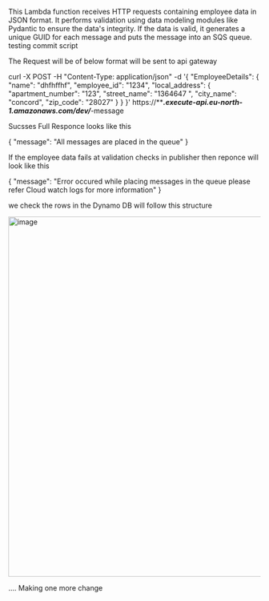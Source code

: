 This Lambda function receives HTTP requests containing employee data in JSON format. It performs validation using data modeling modules like Pydantic to ensure the data's integrity. If the data is valid, it generates a unique GUID for each message and puts the message into an SQS queue.
testing commit script 

The Request will be of below format will be sent to api gateway

curl -X POST   -H "Content-Type: application/json"   -d '{
    "EmployeeDetails": {
        "name": "dhfhffhf",
        "employee_id": "1234",
        "local_address": {
            "apartment_number": "123",
            "street_name": "1364647 ",
            "city_name": "concord",
            "zip_code": "28027"
        }
    }
}' https://*********.execute-api.eu-**north**-1.amazonaw**s.com/dev/*****-message



Sucsses Full Responce looks like this 

{
  "message": "All messages are placed in the queue"
}


If the employee data fails  at validation checks in publisher then  reponce will look like this 

{
  "message": "Error occured while placing messages in the queue please refer Cloud watch logs for more information"
}


we check the rows in the Dynamo DB will follow this structure 



<img width="719" alt="image" src="https://github.com/BhargaVNaiduV/publisher/assets/138513686/5477b5d1-977b-4244-96a1-3aaedfa0c105">

....
Making one more change 
